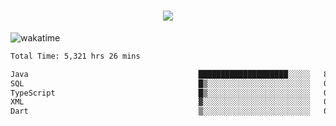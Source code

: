 <h1 align="center">
  <img src="https://readme-typing-svg.herokuapp.com/?font=Righteous&size=35&center=true&vCenter=true&width=500&height=70&duration=4000&lines=Hi!+%F0%9F%91%8B+I%27m+Ali%20Osman!;" />
</h1>


![wakatime](https://wakatime.com/share/@aliosmanoktar/3a8ffe71-6da4-4964-913b-2f09afbe53bf.svg?cache=none)
<!--START_SECTION:waka-->

```txt
Total Time: 5,321 hrs 26 mins

Java                                      ████████████████████░░░░░   80.17 %
SQL                                       █▒░░░░░░░░░░░░░░░░░░░░░░░   05.40 %
TypeScript                                █▒░░░░░░░░░░░░░░░░░░░░░░░   04.81 %
XML                                       ▓░░░░░░░░░░░░░░░░░░░░░░░░   02.17 %
Dart                                      ▒░░░░░░░░░░░░░░░░░░░░░░░░   01.31 %
```

<!--END_SECTION:waka-->


